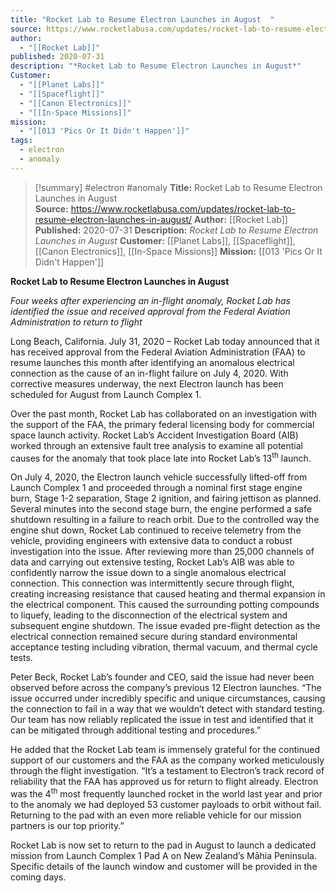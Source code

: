 ```yaml
---
title: "Rocket Lab to Resume Electron Launches in August  "
source: https://www.rocketlabusa.com/updates/rocket-lab-to-resume-electron-launches-in-august/
author:
  - "[[Rocket Lab]]"
published: 2020-07-31
description: "*Rocket Lab to Resume Electron Launches in August*"
Customer:
  - "[[Planet Labs]]"
  - "[[Spaceflight]]"
  - "[[Canon Electronics]]"
  - "[[In-Space Missions]]"
mission:
  - "[[013 'Pics Or It Didn't Happen']]"
tags:
  - electron
  - anomaly
---
```

>[!summary]
#electron #anomaly
**Title:** Rocket Lab to Resume Electron Launches in August  
**Source:** https://www.rocketlabusa.com/updates/rocket-lab-to-resume-electron-launches-in-august/
**Author:** [[Rocket Lab]]
**Published:** 2020-07-31
**Description:** *Rocket Lab to Resume Electron Launches in August*
**Customer:** [[Planet Labs]], [[Spaceflight]], [[Canon Electronics]], [[In-Space Missions]]
**Mission:** [[013 'Pics Or It Didn't Happen']]

**Rocket Lab to Resume Electron Launches in August**

*Four weeks after experiencing an in-flight anomaly, Rocket Lab has identified the issue and received approval from the Federal Aviation Administration to return to flight* 

Long Beach, California. July 31, 2020 – Rocket Lab today announced that it has received approval from the Federal Aviation Administration (FAA) to resume launches this month after identifying an anomalous electrical connection as the cause of an in-flight failure on July 4, 2020. With corrective measures underway, the next Electron launch has been scheduled for August from Launch Complex 1.  

Over the past month, Rocket Lab has collaborated on an investigation with the support of the FAA, the primary federal licensing body for commercial space launch activity. Rocket Lab’s Accident Investigation Board (AIB) worked through an extensive fault tree analysis to examine all potential causes for the anomaly that took place late into Rocket Lab’s 13<sup>th</sup> launch.

On July 4, 2020, the Electron launch vehicle successfully lifted-off from Launch Complex 1 and proceeded through a nominal first stage engine burn, Stage 1-2 separation, Stage 2 ignition, and fairing jettison as planned. Several minutes into the second stage burn, the engine performed a safe shutdown resulting in a failure to reach orbit. Due to the controlled way the engine shut down, Rocket Lab continued to receive telemetry from the vehicle, providing engineers with extensive data to conduct a robust investigation into the issue. After reviewing more than 25,000 channels of data and carrying out extensive testing, Rocket Lab’s AIB was able to confidently narrow the issue down to a single anomalous electrical connection. This connection was intermittently secure through flight, creating increasing resistance that caused heating and thermal expansion in the electrical component. This caused the surrounding potting compounds to liquefy, leading to the disconnection of the electrical system and subsequent engine shutdown. The issue evaded pre-flight detection as the electrical connection remained secure during standard environmental acceptance testing including vibration, thermal vacuum, and thermal cycle tests.  

Peter Beck, Rocket Lab’s founder and CEO, said the issue had never been observed before across the company’s previous 12 Electron launches. “The issue occurred under incredibly specific and unique circumstances, causing the connection to fail in a way that we wouldn’t detect with standard testing. Our team has now reliably replicated the issue in test and identified that it can be mitigated through additional testing and procedures.”

He added that the Rocket Lab team is immensely grateful for the continued support of our customers and the FAA as the company worked meticulously through the flight investigation. “It’s a testament to Electron’s track record of reliability that the FAA has approved us for return to flight already. Electron was the 4<sup>th</sup> most frequently launched rocket in the world last year and prior to the anomaly we had deployed 53 customer payloads to orbit without fail. Returning to the pad with an even more reliable vehicle for our mission partners is our top priority.”

Rocket Lab is now set to return to the pad in August to launch a dedicated mission from Launch Complex 1 Pad A on New Zealand’s Māhia Peninsula. Specific details of the launch window and customer will be provided in the coming days.